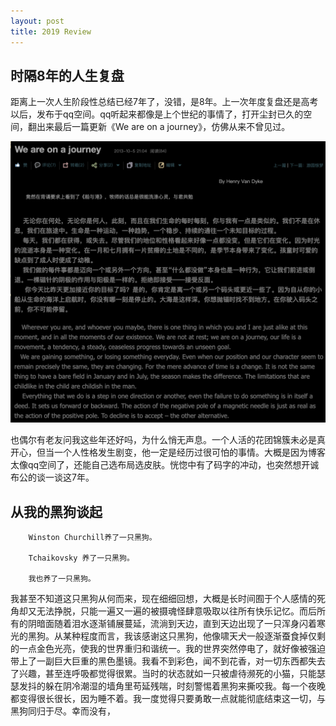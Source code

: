 ```yaml
---
layout: post
title: 2019 Review
---
```

##      时隔8年的人生复盘

​        距离上一次人生阶段性总结已经7年了，没错，是8年。上一次年度复盘还是高考以后，发布于qq空间。qq听起来都像是上个世纪的事情了，打开尘封已久的空间，翻出来最后一篇更新《We are on a journey》，仿佛从来不曾见过。

![screenshot](https://github.com/LeslieKuo/newblog/blob/master/github/weareonajourney.png?raw=true)



​​        也偶尔有老友问我这些年还好吗，为什么悄无声息。一个人活的花团锦簇未必是真开心，但当一个人性格发生剧变，他一定是经历过很可怕的事情。大概是因为博客太像qq空间了，还能自己选布局选皮肤。恍惚中有了码字的冲动，也突然想开诚布公的谈一谈这7年。
​
##      从我的黑狗谈起      
        Winston Churchill养了一只黑狗。

        Tchaikovsky 养了一只黑狗。
        
        我也养了一只黑狗。
我甚至不知道这只黑狗从何而来，现在细细回想，大概是长时间囿于个人感情的死角却又无法挣脱，只能一遍又一遍的被摄魂怪肆意吸取以往所有快乐记忆。而后所有的阴暗面随着泪水逐渐铺展蔓延，流淌到天边，直到天边出现了一只浑身闪着寒光的黑狗。从某种程度而言，我该感谢这只黑狗，他像啸天犬一般逐渐蚕食掉仅剩的一点金色光亮，使我的世界重归和谐统一。我的世界突然停电了，就好像被强迫带上了一副巨大巨重的黑色墨镜。我看不到彩色，闻不到花香，对一切东西都失去了兴趣，甚至连呼吸都觉得很累。当时的状态就如一只被虐待濒死的小猫，只能瑟瑟发抖的躲在阴冷潮湿的墙角里苟延残喘，时刻警惕着黑狗来撕咬我。每一个夜晚都变得很长很长，因为睡不着。我一度觉得只要勇敢一点就能彻底结束这一切，与黑狗同归于尽。幸而没有，

